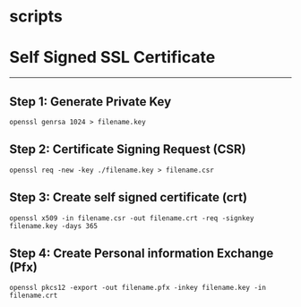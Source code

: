 # scripts

# Self Signed SSL Certificate
----------------------------
## Step 1: Generate Private Key
```openssl genrsa 1024 > filename.key```

## Step 2: Certificate Signing Request (CSR)
```openssl req -new -key ./filename.key > filename.csr```

## Step 3: Create self signed certificate (crt)
```openssl x509 -in filename.csr -out filename.crt -req -signkey filename.key -days 365```

## Step 4: Create Personal information Exchange (Pfx)
```openssl pkcs12 -export -out filename.pfx -inkey filename.key -in filename.crt```
